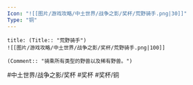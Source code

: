 ```yaml
---
Icon: "![[图片/游戏攻略/中土世界/战争之影/奖杯/荒野骑手.png|30]]"
Type: "铜"
---
```

```ad-common-bronze-trophy
title: (Title:: "荒野骑手")
![[图片/游戏攻略/中土世界/战争之影/奖杯/荒野骑手.png|100]]

(Comment:: "骑乘所有类型的野兽以及稀有野兽。")
```

#中土世界/战争之影/奖杯 #奖杯 #奖杯/铜
